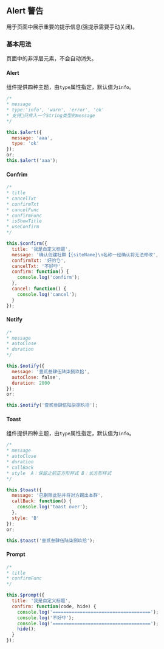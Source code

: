 ## Alert 警告

用于页面中展示重要的提示信息(强提示需要手动关闭)。

### 基本用法

页面中的非浮层元素，不会自动消失。

#### Alert

组件提供四种主题，由`type`属性指定，默认值为`info`。

```javascript
/*
* message
* type:'info', 'warn', 'error', 'ok'
* 支持只传入一个String类型的message
*/

this.$alert({
  message: 'aaa',
  type: 'ok'
});
or;
this.$alert('aaa');
```

#### Confrim

```javascript
/*
* title
* cancelTxt
* confirmTxt
* cancelFunc
* confirmFunc
* isShowTitle
* useConfirm
*/

this.$confirm({
  title: '我是自定义标题',
  message: '确认创建社群【{siteName}\n名称一经确认将无法修改',
  confirmTxt: '好的👌',
  cancelTxt: '不好👎',
  confirm: function() {
    console.log('confirm');
  },
  cancel: function() {
    console.log('cancel');
  }
});
```

#### Notify

```javascript
/*
* message
* autoClose
* duration
*/

this.$notify({
  message: '壹贰叁肆伍陆柒捌玖拾',
  autoClose: false',
  duration: 2000
});
or;

this.$notify('壹贰叁肆伍陆柒捌玖拾');
```

#### Toast

组件提供四种主题，由`type`属性指定，默认值为`info`。

```javascript
/*
* message
* autoClose
* duration
* callBack
* style  A：保留之前正方形样式 B：长方形样式
*/

this.$toast({
  message: '已删除此贴并将对方踢出本群',
  callBack: function() {
    console.log('toast over');
  },
  style: 'B'
});
or;

this.$toast('壹贰叁肆伍陆柒捌玖拾');
```

#### Prompt

```javascript
/*
* title
* confirmFunc
*/

this.$prompt({
  title: '我是自定义标题',
  confirm: function(code, hide) {
    console.log('====================================');
    console.log('不好👎');
    console.log('====================================');
    hide();
  }
});
```
